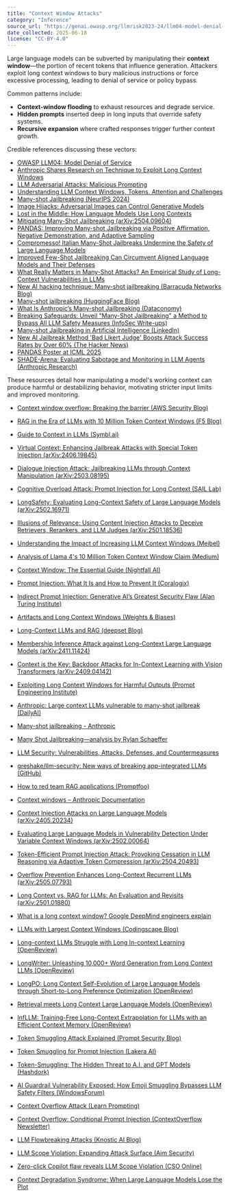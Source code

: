 ```yaml
---
title: "Context Window Attacks"
category: "Inference"
source_url: "https://genai.owasp.org/llmrisk2023-24/llm04-model-denial-of-service/"
date_collected: 2025-06-18
license: "CC-BY-4.0"
---
```


Large language models can be subverted by manipulating their **context window**—the portion of recent tokens that influence generation. Attackers exploit long context windows to bury malicious instructions or force excessive processing, leading to denial of service or policy bypass.

Common patterns include:

- **Context-window flooding** to exhaust resources and degrade service.
- **Hidden prompts** inserted deep in long inputs that override safety systems.
- **Recursive expansion** where crafted responses trigger further context growth.

Credible references discussing these vectors:

- [OWASP LLM04: Model Denial of Service](https://genai.owasp.org/llmrisk2023-24/llm04-model-denial-of-service/)
- [Anthropic Shares Research on Technique to Exploit Long Context Windows](https://www.maginative.com/article/many-shot-jailbreaking-exploiting-long-context-windows-in-large-language-models/)
- [LLM Adversarial Attacks: Malicious Prompting](https://dev.to/gssakash/llm-adversarial-attacks-how-are-attackers-maliciously-prompting-llms-and-steps-to-safeguard-your-applications-4gfj)
- [Understanding LLM Context Windows, Tokens, Attention and Challenges](https://medium.com/@tahirbalarabe2/understanding-llm-context-windows-tokens-attention-and-challenges-c98e140f174d)
- [Many-shot Jailbreaking (NeurIPS 2024)](https://openreview.net/forum?id=cw5mgd71jW)
- [Image Hijacks: Adversarial Images can Control Generative Models](http://arxiv.org/abs/2309.00236)
- [Lost in the Middle: How Language Models Use Long Contexts](https://arxiv.org/abs/2307.03172)
- [Mitigating Many-Shot Jailbreaking (arXiv:2504.09604)](https://arxiv.org/abs/2504.09604)
- [PANDAS: Improving Many-shot Jailbreaking via Positive Affirmation, Negative Demonstration, and Adaptive Sampling](https://arxiv.org/abs/2502.01925)
- [Compromesso! Italian Many-Shot Jailbreaks Undermine the Safety of Large Language Models](https://arxiv.org/abs/2408.04522)
- [Improved Few-Shot Jailbreaking Can Circumvent Aligned Language Models and Their Defenses](https://arxiv.org/abs/2406.01288)
- [What Really Matters in Many-Shot Attacks? An Empirical Study of Long-Context Vulnerabilities in LLMs](https://arxiv.org/abs/2505.19773)
- [New AI hacking technique: Many-shot jailbreaking (Barracuda Networks Blog)](https://blog.barracuda.com/2024/05/30/new-AI-hacking-technique-many-shot-jailbreaking)
- [Many-shot jailbreaking (HuggingFace Blog)](https://huggingface.co/blog/vladbogo/many-shot-jailbreaking)
- [What Is Anthropic’s Many-shot Jailbreaking (Dataconomy)](https://dataconomy.com/2024/04/03/anthropic-many-shot-jailbreaking/)
- [Breaking Safeguards: Unveil "Many-Shot Jailbreaking" a Method to Bypass All LLM Safety Measures (InfoSec Write-ups)](https://infosecwriteups.com/breaking-safeguards-unveil-many-shot-jailbreaking-a-method-to-bypass-all-llm-safety-measures-2d188ebc12fb)
- [Many-shot Jailbreaking in Artificial Intelligence (LinkedIn)](https://www.linkedin.com/pulse/many-shot-jailbreaking-artificial-intelligence-reem-khattab-zudpc)
- [New AI Jailbreak Method 'Bad Likert Judge' Boosts Attack Success Rates by Over 60% (The Hacker News)](https://thehackernews.com/2025/01/new-ai-jailbreak-method-bad-likert.html)
- [PANDAS Poster at ICML 2025](https://icml.cc/virtual/2025/poster/43847)
- [SHADE-Arena: Evaluating Sabotage and Monitoring in LLM Agents (Anthropic Research)](https://www.anthropic.com/research/shade-arena-sabotage-monitoring)

These resources detail how manipulating a model's working context can produce harmful or destabilizing behavior, motivating stricter input limits and improved monitoring.
- [Context window overflow: Breaking the barrier (AWS Security Blog)](https://aws.amazon.com/blogs/security/context-window-overflow-breaking-the-barrier/)
- [RAG in the Era of LLMs with 10 Million Token Context Windows (F5 Blog)](https://www.f5.com/company/blog/rag-in-the-era-of-llms-with-10-million-token-context-windows)
- [Guide to Context in LLMs (Symbl.ai)](https://symbl.ai/developers/blog/guide-to-context-in-llms/)
- [Virtual Context: Enhancing Jailbreak Attacks with Special Token Injection (arXiv:2406.19845)](https://arxiv.org/abs/2406.19845)
- [Dialogue Injection Attack: Jailbreaking LLMs through Context Manipulation (arXiv:2503.08195)](https://arxiv.org/abs/2503.08195)
- [Cognitive Overload Attack: Prompt Injection for Long Context (SAIL Lab)](https://sail-lab.org/cognitive-overload-attack-prompt-injection-for-long-context/)
- [LongSafety: Evaluating Long-Context Safety of Large Language Models (arXiv:2502.16971)](https://arxiv.org/abs/2502.16971)
- [Illusions of Relevance: Using Content Injection Attacks to Deceive Retrievers, Rerankers, and LLM Judges (arXiv:2501.18536)](https://arxiv.org/abs/2501.18536)
- [Understanding the Impact of Increasing LLM Context Windows (Meibel)](https://www.meibel.ai/post/understanding-the-impact-of-increasing-llm-context-windows)
- [Analysis of Llama 4's 10 Million Token Context Window Claim (Medium)](https://sandar-ali.medium.com/analysis-of-llama-4s-10-million-token-context-window-claim-9e68ee5abcde)
- [Context Window: The Essential Guide (Nightfall AI)](https://www.nightfall.ai/ai-security-101/context-window)
- [Prompt Injection: What It Is and How to Prevent It (Coralogix)](https://coralogix.com/ai-blog/prompt-injection-attacks-in-llms-what-are-they-and-how-to-prevent-them/)
- [Indirect Prompt Injection: Generative AI’s Greatest Security Flaw (Alan Turing Institute)](https://cetas.turing.ac.uk/publications/indirect-prompt-injection-generative-ais-greatest-security-flaw)
- [Artifacts and Long Context Windows (Weights & Biases)](https://wandb.ai/wandb_ai/artifacts-and-long-context-windows)
- [Long-Context LLMs and RAG (deepset Blog)](https://www.deepset.ai/blog/long-context-llms-rag)

- [Membership Inference Attack against Long-Context Large Language Models (arXiv:2411.11424)](https://arxiv.org/abs/2411.11424)
- [Context is the Key: Backdoor Attacks for In-Context Learning with Vision Transformers (arXiv:2409.04142)](https://arxiv.org/abs/2409.04142)
- [Exploiting Long Context Windows for Harmful Outputs (Prompt Engineering Institute)](https://promptengineering.org/exploiting-long-context-windows-for-harmful-outputs/)
- [Anthropic: Large context LLMs vulnerable to many-shot jailbreak (DailyAI)](https://dailyai.com/2024/04/anthropic-large-context-llms-vulnerable-to-many-shot-jailbreak/)
- [Many-shot jailbreaking - Anthropic](https://www.anthropic.com/research/many-shot-jailbreaking)
- [Many Shot Jailbreaking—analysis by Rylan Schaeffer](http://rylanschaeffer.github.io/content/research/2024_arxiv_many_shot_jailbreaking/main.html)
- [LLM Security: Vulnerabilities, Attacks, Defenses, and Countermeasures](https://arxiv.org/pdf/2505.01177)
- [greshake/llm-security: New ways of breaking app-integrated LLMs (GitHub)](https://github.com/greshake/llm-security)
- [How to red team RAG applications (Promptfoo)](https://www.promptfoo.dev/docs/red-team/rag/)
- [Context windows – Anthropic Documentation](https://docs.anthropic.com/en/docs/build-with-claude/context-windows)
- [Context Injection Attacks on Large Language Models (arXiv:2405.20234)](https://arxiv.org/abs/2405.20234)
- [Evaluating Large Language Models in Vulnerability Detection Under Variable Context Windows (arXiv:2502.00064)](https://arxiv.org/abs/2502.00064)
- [Token-Efficient Prompt Injection Attack: Provoking Cessation in LLM Reasoning via Adaptive Token Compression (arXiv:2504.20493)](https://arxiv.org/abs/2504.20493)
- [Overflow Prevention Enhances Long-Context Recurrent LLMs (arXiv:2505.07793)](https://arxiv.org/abs/2505.07793)
- [Long Context vs. RAG for LLMs: An Evaluation and Revisits (arXiv:2501.01880)](https://arxiv.org/abs/2501.01880)
- [What is a long context window? Google DeepMind engineers explain](https://blog.google/technology/ai/long-context-window-ai-models/)
- [LLMs with Largest Context Windows (Codingscape Blog)](https://codingscape.com/blog/llms-with-largest-context-windows)
- [Long-context LLMs Struggle with Long In-context Learning (OpenReview)](https://openreview.net/forum?id=Cw2xlg0e46)
- [LongWriter: Unleashing 10,000+ Word Generation from Long Context LLMs (OpenReview)](https://openreview.net/forum?id=kQ5s9Yh0WI)
- [LongPO: Long Context Self-Evolution of Large Language Models through Short-to-Long Preference Optimization (OpenReview)](https://openreview.net/forum?id=qTrEq31Shm)
- [Retrieval meets Long Context Large Language Models (OpenReview)](https://openreview.net/forum?id=xw5nxFWMlo)
- [InfLLM: Training-Free Long-Context Extrapolation for LLMs with an Efficient Context Memory (OpenReview)](https://openreview.net/forum?id=bTHFrqhASY)
- [Token Smuggling Attack Explained (Prompt Security Blog)](https://www.promptsecurity.com/blog/token-smuggling-explained)
- [Token Smuggling for Prompt Injection (Lakera AI)](https://www.lakera.ai/blog/token-smuggling)
- [Token-Smuggling: The Hidden Threat to A.I. and GPT Models (Hashdork)](https://hashdork.com/token-smuggling/)
- [AI Guardrail Vulnerability Exposed: How Emoji Smuggling Bypasses LLM Safety Filters (WindowsForum)](https://windowsforum.com/threads/ai-guardrail-vulnerability-exposed-how-emoji-smuggling-bypasses-llm-safety-filters.365061/)
- [Context Overflow Attack (Learn Prompting)](https://learnprompting.org/docs/prompt_hacking/offensive_measures/context_overflow_attack)
- [Context Overflow: Conditional Prompt Injection (ContextOverflow Newsletter)](https://contextoverflow.com/p/context-overflow-attack)
- [LLM Flowbreaking Attacks (Knostic AI Blog)](https://www.knostic.ai/blog/flowbreaking)
- [LLM Scope Violation: Expanding Attack Surface (Aim Security)](https://www.aim.security/blog/llm-scope-violation)
- [Zero-click Copilot flaw reveals LLM Scope Violation (CSO Online)](https://www.csoonline.com/article/4005965/first-ever-zero-click-attack-targets-microsoft-365-copilot.html)
- [Context Degradation Syndrome: When Large Language Models Lose the Plot](https://jameshoward.us/2024/11/26/context-degradation-syndrome-when-large-language-models-lose-the-plot)
